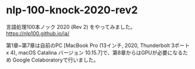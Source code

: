 # nlp-100-knock-2020-rev2
言語処理100本ノック 2020 (Rev 2) をやってみました。
https://nlp100.github.io/ja/

第1章~第7章は自前のPC [MacBook Pro (13インチ, 2020, Thunderbolt 3ポート x 4), macOS Catalina バージョン 10.15.7]で、第8章からはGPUが必要になるため Google Colaboratoryで行いました。
